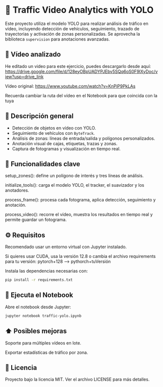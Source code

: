 # 🚦 Traffic Video Analytics with YOLO

Este proyecto utiliza el modelo YOLO para realizar análisis de tráfico en vídeo, incluyendo detección de vehículos, seguimiento, trazado de trayectorias y activación de zonas personalizadas. 
Se aprovecha la biblioteca `supervision` para anotaciones avanzadas.

## 🎥 Vídeo analizado
He editado un video para este ejercicio, puedes descargarlo desde aquí: https://drive.google.com/file/d/128eyOBpUADYPJEbv5SQq6oS0F9lXyDoc/view?usp=drive_link

Vídeo original: https://www.youtube.com/watch?v=KnPiP9PkLAs

Recuerda cambiar la ruta del vídeo en el Notebook para que coincida con la tuya

## 📘 Descripción general

- Detección de objetos en vídeo con YOLO.
- Seguimiento de vehículos con `ByteTrack`.
- Análisis de zonas: líneas de entrada/salida y polígonos personalizados.
- Anotación visual de cajas, etiquetas, trazas y zonas.
- Captura de fotogramas y visualización en tiempo real.

## 🧠 Funcionalidades clave
setup_zones(): define un polígono de interés y tres líneas de análisis.

initialize_tools(): carga el modelo YOLO, el tracker, el suavizador y los anotadores.

process_frame(): procesa cada fotograma, aplica detección, seguimiento y anotación.

process_video(): recorre el vídeo, muestra los resultados en tiempo real y permite guardar un fotograma.

## ⚙️ Requisitos
Recomendado usar un entorno virtual con Jupyter instalado. 

Si quieres usar CUDA, usa la versión 12.8 o cambia el archivo requirements para tu versión: pytorch+128 --> pythorch+tuVersión

Instala las dependencias necesarias con:
```bash
pip install -r requirements.txt
```
## 📓 Ejecuta el Notebook
Abre el notebook desde Jupyter:
```bash
jupyter notebook traffic-yolo.ipynb
```

## ⬆️ Posibles mejoras
Soporte para múltiples vídeos en lote.

Exportar estadísticas de tráfico por zona.

## 📄 Licencia
Proyecto bajo la licencia MIT. Ver el archivo LICENSE para más detalles.



